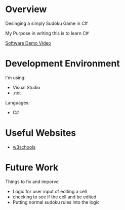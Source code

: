 # Overview

Desinging a simply Sudoku Game in C#

My Purpose in writing this is to learn C#


[Software Demo Video](https://www.youtube.com/watch?v=hfqbDTf5Ma8)

# Development Environment

I'm using:
- Visual Studio
- .net

Languages:
- C#

# Useful Websites

- [w3schools](https://www.w3schools.com/cs/index.php)

# Future Work

Things to fix and imporve

- Logic for user input of editing a cell
- checking to see if the cell and be edited
- Putting normal sudoku rules into the logic

